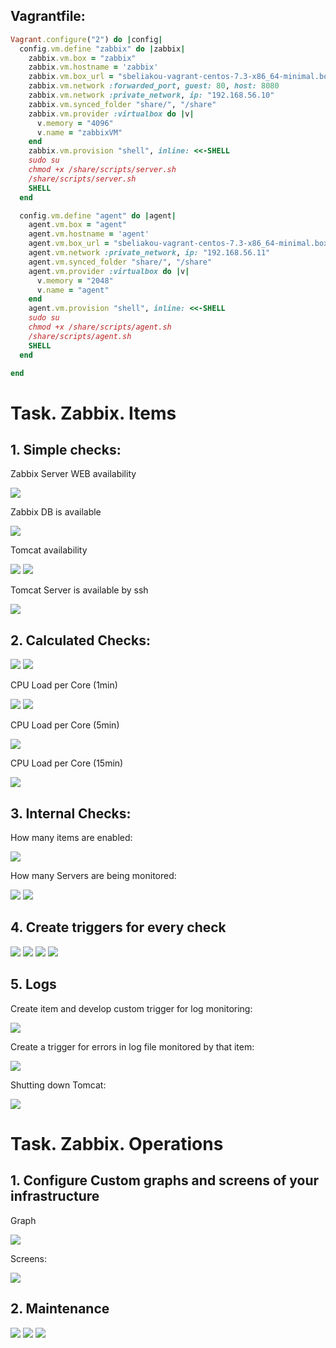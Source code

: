 ## Vagrantfile:

```ruby
Vagrant.configure("2") do |config|
  config.vm.define "zabbix" do |zabbix|
    zabbix.vm.box = "zabbix"
    zabbix.vm.hostname = 'zabbix'
    zabbix.vm.box_url = "sbeliakou-vagrant-centos-7.3-x86_64-minimal.box"
    zabbix.vm.network :forwarded_port, guest: 80, host: 8080
    zabbix.vm.network :private_network, ip: "192.168.56.10"
    zabbix.vm.synced_folder "share/", "/share"
    zabbix.vm.provider :virtualbox do |v|
      v.memory = "4096"
      v.name = "zabbixVM"
    end
    zabbix.vm.provision "shell", inline: <<-SHELL
    sudo su
    chmod +x /share/scripts/server.sh
    /share/scripts/server.sh
    SHELL
  end

  config.vm.define "agent" do |agent|
    agent.vm.box = "agent"
    agent.vm.hostname = 'agent'
    agent.vm.box_url = "sbeliakou-vagrant-centos-7.3-x86_64-minimal.box"
    agent.vm.network :private_network, ip: "192.168.56.11"
    agent.vm.synced_folder "share/", "/share"
    agent.vm.provider :virtualbox do |v|
      v.memory = "2048"
      v.name = "agent"
    end
    agent.vm.provision "shell", inline: <<-SHELL
    sudo su
    chmod +x /share/scripts/agent.sh
    /share/scripts/agent.sh
    SHELL
  end

end
```
#  Task. Zabbix. Items

## 1. Simple checks:

Zabbix Server WEB availability

<img src="pictures/Screenshot from 2017-07-26 13-24-32.png">

Zabbix DB is available

<img src="pictures/Screenshot from 2017-07-26 17-40-17.png">

Tomcat availability

<img src="pictures/Screenshot from 2017-07-26 13-28-00.png">

<img src="pictures/Screenshot from 2017-07-26 17-40-44.png">

Tomcat Server is available by ssh

<img src="pictures/Screenshot from 2017-07-26 17-43-33.png">

## 2. Calculated Checks:

<img src="pictures/Screenshot from 2017-07-26 15-14-19.png">

<img src="pictures/Screenshot from 2017-07-26 15-14-27.png">

CPU Load per Core (1min)

<img src="pictures/Screenshot from 2017-07-26 15-14-13.png">

<img src="pictures/Screenshot from 2017-07-26 15-13-40.png">

CPU Load per Core (5min)

<img src="pictures/Screenshot from 2017-07-26 15-17-14.png">

CPU Load per Core (15min)

<img src="pictures/Screenshot from 2017-07-26 15-18-59.png">

## 3. Internal Checks:

How many items are enabled:

<img src="pictures/Screenshot from 2017-07-26 15-39-41.png">

How many Servers are being monitored:

<img src="pictures/Screenshot from 2017-07-26 15-42-50.png">

<img src="pictures/Screenshot from 2017-07-26 15-44-26.png">

## 4. Create triggers for every check

<img src="pictures/Screenshot from 2017-07-26 16-10-16.png">

<img src="pictures/Screenshot from 2017-07-26 16-11-16.png">

<img src="pictures/Screenshot from 2017-07-26 16-13-11.png">

<img src="pictures/Screenshot from 2017-07-26 16-21-58.png">

## 5. Logs

Create item and develop custom trigger for log monitoring:

<img src="pictures/Screenshot from 2017-07-26 14-57-17.png">

Create a trigger for errors in log file monitored by that item:

<img src="pictures/Screenshot from 2017-07-26 16-10-16.png">

Shutting down Tomcat:

<img src="pictures/Screenshot from 2017-07-26 15-26-46.png">


#  Task. Zabbix. Operations

## 1. Configure Custom graphs and screens of your infrastructure

Graph

<img src="pictures/Screenshot from 2017-07-26 17-15-30.png">

Screens:

<img src="pictures/Screenshot from 2017-07-26 17-15-07.png">

## 2. Maintenance

<img src="pictures/Screenshot from 2017-07-26 16-33-31.png">

<img src="pictures/Screenshot from 2017-07-26 16-33-02.png">

<img src="pictures/Screenshot from 2017-07-26 16-44-28.png">
